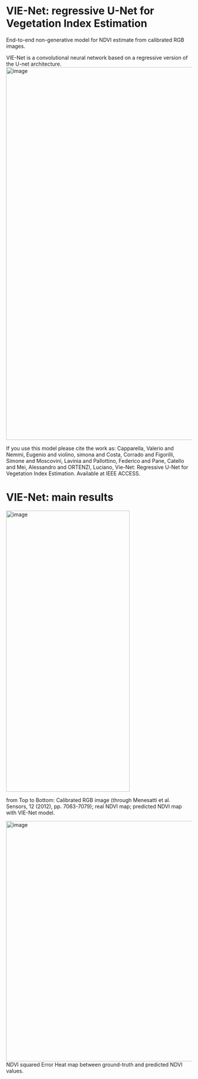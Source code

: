 # VIE-Net: regressive U-Net for Vegetation Index Estimation
End-to-end non-generative model for NDVI estimate from calibrated RGB images. 

VIE-Net is a convolutional neural network based on a regressive version of the U-net architecture. 
<img width="1572" height="1008" alt="image" src="https://github.com/user-attachments/assets/9cebc83c-9eee-47c9-9ab5-4c1d083b1a7d" />


If you use this model please cite the work as: 
Capparella, Valerio and Nemmi, Eugenio and violino, simona and Costa, Corrado and Figorilli, Simone and Moscovini, Lavinia and Pallottino, Federico and Pane, Catello and Mei, Alessandro and ORTENZI, Luciano, Vie-Net: Regressive U-Net for Vegetation Index Estimation. Available at IEEE ACCESS.

# VIE-Net: main results

<img width="335" height="760" alt="image" src="https://github.com/user-attachments/assets/b8b8a4ef-35e0-4134-b823-b0890a197294" />

from Top to Bottom: Calibrated RGB image (through Menesatti et al. Sensors, 12 (2012), pp. 7063-7079); real NDVI map; predicted NDVI map with VIE-Net model.

<img width="924" height="650" alt="image" src="https://github.com/user-attachments/assets/5fdc4e80-c978-4e7b-86d4-231b08439363" />
NDVI squared Error Heat map between ground-truth and predicted NDVI values.
